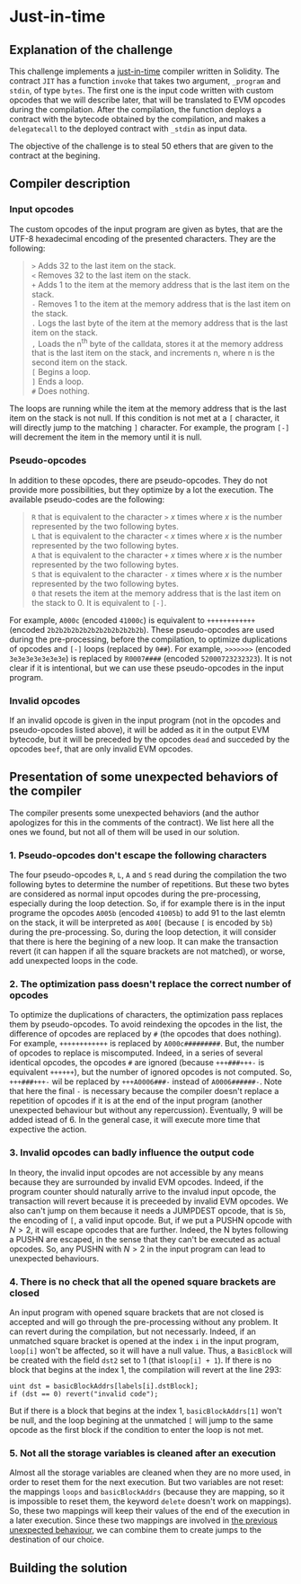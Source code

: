 # Just-in-time

## Explanation of the challenge

This challenge implements a [just-in-time](https://en.wikipedia.org/wiki/Just-in-time_compilation) compiler written in Solidity. The contract `JIT` has a function `invoke` that takes two argument, `_program` and `stdin`, of type `bytes`. The first one is the input code written with custom opcodes that we will describe later, that will be translated to EVM opcodes during the compilation. After the compilation, the function deploys a contract with the bytecode obtained by the compilation, and makes a `delegatecall` to the deployed contract with `_stdin` as input data.

The objective of the challenge is to steal 50 ethers that are given to the contract at the begining.

## Compiler description

### Input opcodes

The custom opcodes of the input program are given as bytes, that are the UTF-8 hexadecimal encoding of the presented characters. They are the following:
> `>` Adds 32 to the last item on the stack.  
> `<` Removes 32 to the last item on the stack.  
> `+` Adds 1 to the item at the memory address that is the last item on the stack.  
> `-` Removes 1 to the item at the memory address that is the last item on the stack.  
> `.` Logs the last byte of the item at the memory address that is the last item on the stack.  
> `,` Loads the n<sup>th</sup> byte of the calldata, stores it at the memory address that is the last item on the stack, and increments n, where n is the second item on the stack.  
> `[` Begins a loop.  
> `]` Ends a loop.  
> `#` Does nothing.  

The loops are running while the item at the memory address that is the last item on the stack is not null. If this condition is not met at a `[` character, it will directly jump to the matching `]` character. For example, the program `[-]` will decrement the item in the memory until it is null.

### Pseudo-opcodes

In addition to these opcodes, there are pseudo-opcodes. They do not provide more possibilities, but they optimize by a lot the execution. The available pseudo-codes are the following:
> `R` that is equivalent to the character `>` *x* times where *x* is the number represented by the two following bytes.  
> `L` that is equivalent to the character `<` *x* times where *x* is the number represented by the two following bytes.  
> `A` that is equivalent to the character `+` *x* times where *x* is the number represented by the two following bytes.  
> `S` that is equivalent to the character `-` *x* times where *x* is the number represented by the two following bytes.  
> `0` that resets the item at the memory address that is the last item on the stack to 0. It is equivalent to `[-]`.

For example, `A000c` (encoded `41000c`) is equivalent to `++++++++++++` (encoded `2b2b2b2b2b2b2b2b2b2b2b2b`). These pseudo-opcodes are used during the pre-processing, before the compilation, to optimize duplications of opcodes and `[-]` loops (replaced by `0##`). For example, `>>>>>>>` (encoded `3e3e3e3e3e3e3e`) is replaced by `R0007####` (encoded `52000723232323`). It is not clear if it is intentional, but we can use these pseudo-opcodes in the input program.

### Invalid opcodes

If an invalid opcode is given in the input program (not in the opcodes and pseudo-opcodes listed above), it will be added as it in the output EVM bytecode, but it will be preceded by the opcodes `dead` and succeded by the opcodes `beef`, that are only invalid EVM opcodes.

## Presentation of some unexpected behaviors of the compiler

The compiler presents some unexpected behaviors (and the author apologizes for this in the comments of the contract). We list here all the ones we found, but not all of them will be used in our solution.

### 1. Pseudo-opcodes don't escape the following characters

The four pseudo-opcodes `R`, `L`, `A` and `S` read during the compilation the two following bytes to determine the number of repetitions. But these two bytes are considered as normal input opcodes during the pre-processing, especially during the loop detection. So, if for example there is in the input programe the opcodes `A005b` (encoded `41005b`) to add 91 to the last elemtn on the stack, it will be interpreted as `A00[` (because `[` is encoded by `5b`) during the pre-processing. So, during the loop detection, it will consider that there is here the begining of a new loop. It can make the transaction revert (it can happen if all the square brackets are not matched), or worse, add unexpected loops in the code.

### 2. The optimization pass doesn't replace the correct number of opcodes

To optimize the duplications of characters, the optimization pass replaces them by pseudo-opcodes. To avoid reindexing the opcodes in the list, the difference of opcodes are replaced by `#` (the opcodes that does nothing). For example, `++++++++++++` is replaced by `A000c#########`. But, the number of opcodes to replace is miscomputed. Indeed, in a series of several identical opcodes, the opcodes `#` are ignored (because `+++###+++-` is equivalent `++++++`), but the number of ignored opcodes is not computed. So, `+++###+++-` wil be replaced by `+++A0006###-` instead of `A0006######-`. Note that here the final `-` is necessary because the compiler doesn't replace a repetition of opcodes if it is at the end of the input program (another unexpected behaviour but without any repercussion). Eventually, 9 will be added istead of 6. In the general case, it will execute more time that expective the action.

### 3. Invalid opcodes can badly influence the output code

In theory, the invalid input opcodes are not accessible by any means because they are surrounded by invalid EVM opcodes. Indeed, if the program counter should naturally arrive to the invalud input opcode, the transaction will revert because it is preceeded by invalid EVM opcodes. We also can't jump on them because it needs a JUMPDEST opcode, that is `5b`, the encoding of `[`, a valid input opcode. But, if we put a PUSHN opcode with $N > 2$, it will escape opcodes that are further. Indeed, the N bytes following a PUSHN are escaped, in the sense that they can't be executed as actual opcodes. So, any PUSHN with $N > 2$ in the input program can lead to unexpected behaviours.

### 4. There is no check that all the opened square brackets are closed

An input program with opened square brackets that are not closed is accepted and will go through the pre-processing without any problem. It can revert during the compilation, but not necessarly. Indeed, if an unmatched square bracket is opened at the index `i` in the input program, `loop[i]` won't be affected, so it will have a null value. Thus, a `BasicBlock` will be created with the field `dst2` set to 1 (that is`loop[i] + 1`). If there is no block that begins at the index 1, the compilation will revert at the line 293:

```solidity
uint dst = basicBlockAddrs[labels[i].dstBlock];
if (dst == 0) revert("invalid code");
```

But if there is a block that begins at the index 1, `basicBlockAddrs[1]` won't be null, and the loop begining at the unmatched `[` will jump to the same opcode as the first block if the condition to enter the loop is not met.

### 5. Not all the storage variables is cleaned after an execution

Almost all the storage variables are cleaned when they are no more used, in order to reset them for the next execution. But two variables are not reset: the mappings `loops` and `basicBlockAddrs` (because they are mapping, so it is impossible to reset them, the keyword `delete` doesn't work on mappings). So, these two mappings will keep their values of the end of the execution in a later execution. Since these two mappings are involved in [the previous unexpected behaviour](#4-there-is-no-check-that-all-the-opened-square-brackets-are-closed), we can combine them to create jumps to the destination of our choice.

## Building the solution

